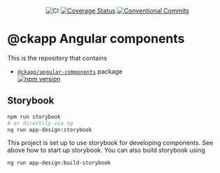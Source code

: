 <div style="text-align: center;">

![CI][ci-main-badge]
[![Coverage Status][cov-badge]][cov-url]
[![Conventional Commits][conventional-commits-badge]][conventional-commits-url]

</div>
<div style="text-align: center;">

<!-- [![npm version][npm-next-badge]][npm-next-url] -->

</div>

# @ckapp Angular components

This is the repository that contains

- [`@ckapp/angular-components`](./projects/app-design/README.md) package <br />
  [![npm version][npm-components-latest-badge]][npm-components-latest-url]

## Storybook

```sh
npm run storybook
# or directily via ng
ng run app-design:storybook
```

This project is set up to use storybook for developing components. See above how to start up storybook.
You can also build storybook using

```sh
ng run app-design:build-storybook
```

[ci-main-badge]: https://github.com/ckapps/angular-components/workflows/CI/badge.svg
[conventional-commits-badge]: https://img.shields.io/badge/Conventional%20Commits-1.0.0-yellow.svg
[conventional-commits-url]: https://conventionalcommits.org/
[cov-badge]: https://coveralls.io/repos/github/ckapps/angular-components/badge.svg?branch=main
[cov-url]: https://coveralls.io/github/ckapps/angular-components?branch=main
[npm-components-latest-badge]: https://img.shields.io/npm/v/@ckapp/angular-components/latest.svg
[npm-components-latest-url]: https://www.npmjs.com/@ckapp/angular-components
